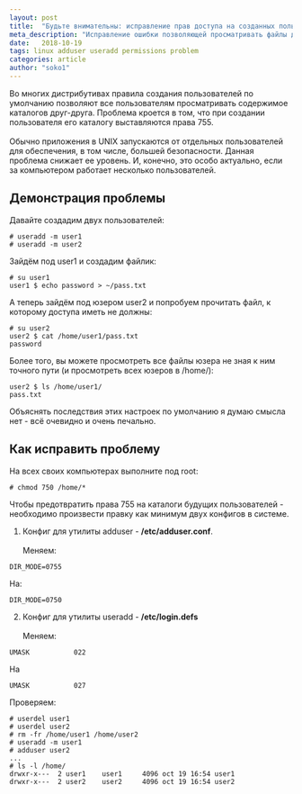 ```yaml
---
layout: post
title:  "Будьте внимательны: исправление прав доступа на созданных пользователей"
meta_description: "Исправление ошибки позволяющей просматривать файлы других пользователей"
date:   2018-10-19
tags: linux adduser useradd permissions problem
categories: article
author: "soko1"
---
```


Во многих дистрибутивах правила создания пользователей по умолчанию позволяют все пользователям просматривать содержимое каталогов друг-друга. Проблема кроется в том, что при создании пользователя его каталогу выставляются права 755.<br><br>
Обычно приложения в UNIX запускаются от отдельных пользователей для обеспечения, в том числе, большей безопасности. Данная проблема снижает ее уровень. И, конечно, это особо актуально, если за компьютером работает несколько пользователей.

## Демонстрация проблемы

Давайте создадим двух пользователей:

```
# useradd -m user1
# useradd -m user2
```

Зайдём под user1 и создадим файлик:

```
# su user1
user1 $ echo password > ~/pass.txt
```

А теперь зайдём под юзером user2 и попробуем прочитать файл, к которому доступа иметь не должны:

```
# su user2
user2 $ cat /home/user1/pass.txt
password
```

Более того, вы можете просмотреть все файлы юзера не зная к ним точного пути (и просмотреть всех юзеров в /home/):

```
user2 $ ls /home/user1/
pass.txt
```

Объяснять последствия этих настроек по умолчанию я думаю смысла нет - всё очевидно и очень печально.

## Как исправить проблему

На всех своих компьютерах выполните под root:

```
# chmod 750 /home/*
```

Чтобы предотвратить права 755 на каталоги будущих пользователей - необходимо произвести правку как минимум двух конфигов в системе.

1) Конфиг для утилиты adduser - **/etc/adduser.conf**. <br><br>
Меняем:

```
DIR_MODE=0755
```

На:

```
DIR_MODE=0750
```

2) Конфиг для утилиты useradd - **/etc/login.defs**<br><br>
Меняем:

```
UMASK           022
```

На

```
UMASK           027
```

Проверяем:

```
# userdel user1
# userdel user2
# rm -fr /home/user1 /home/user2
# useradd -m user1
# adduser user2
...
# ls -l /home/
drwxr-x---  2 user1    user1     4096 oct 19 16:54 user1
drwxr-x---  2 user2    user2     4096 oct 19 16:54 user2
```